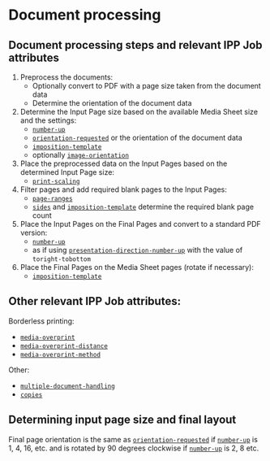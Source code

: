 # Document processing

## Document processing steps and relevant IPP Job attributes

1. Preprocess the documents:
    - Optionally convert to PDF with a page size taken from the document data
    - Determine the orientation of the document data
2. Determine the Input Page size based on the available Media Sheet size and the settings:
    - [`number-up`]
    - [`orientation-requested`] or the orientation of the document data
    - [`imposition-template`]
    - optionally [`image-orientation`]
3. Place the preprocessed data on the Input Pages based on the determined Input Page size:
    - [`print-scaling`]
4. Filter pages and add required blank pages to the Input Pages:
    - [`page-ranges`]
    - [`sides`] and [`imposition-template`] determine the required blank page count
5. Place the Input Pages on the Final Pages and convert to a standard PDF version:
    - [`number-up`]
    - as if using [`presentation-direction-number-up`] with the value of `toright-tobottom`
6. Place the Final Pages on the Media Sheet pages (rotate if necessary):
    - [`imposition-template`]


## Other relevant IPP Job attributes:

Borderless printing:
- [`media-overprint`]
- [`media-overprint-distance`]
- [`media-overprint-method`]

Other:
- [`multiple-document-handling`]
- [`copies`]

## Determining input page size and final layout
Final page orientation is the same as [`orientation-requested`] if [`number-up`] is 1, 4, 16, etc.
and is rotated by 90 degrees clockwise if [`number-up`] is 2, 8 etc.

[`media-overprint`]: https://ftp.pwg.org/pub/pwg/candidates/cs-ippnodriver20-20230301-5100.13.pdf
[`media-overprint-distance`]: https://ftp.pwg.org/pub/pwg/candidates/cs-ippnodriver20-20230301-5100.13.pdf
[`media-overprint-method`]: https://ftp.pwg.org/pub/pwg/candidates/cs-ippnodriver20-20230301-5100.13.pdf
[`page-delivery`]: https://ftp.pwg.org/pub/pwg/candidates/cs-ippppx20-20230131-5100.3.pdf
[`multiple-document-handling`]: https://datatracker.ietf.org/doc/html/rfc8011#section-5.2.4
[`print-scaling`]: https://ftp.pwg.org/pub/pwg/candidates/cs-ippnodriver20-20230301-5100.13.pdf
[`orientation-requested`]: https://datatracker.ietf.org/doc/html/rfc8011#section-5.2.10
[`page-ranges`]: https://datatracker.ietf.org/doc/html/rfc8011#section-5.2.7
[`number-up`]: https://datatracker.ietf.org/doc/html/rfc8011#section-5.2.9
[`imposition-template`]: https://ftp.pwg.org/pub/pwg/candidates/cs-ippppx20-20230131-5100.3.pdf
[`copies`]: https://datatracker.ietf.org/doc/html/rfc8011#section-5.2.5
[`sides`]: https://datatracker.ietf.org/doc/html/rfc8011#section-5.2.8
[`image-orientation`]: https://ftp.pwg.org/pub/pwg/candidates/cs-ippppx20-20230131-5100.3.pdf
[`presentation-direction-number-up`]: https://ftp.pwg.org/pub/pwg/candidates/cs-ippppx20-20230131-5100.3.pdf
